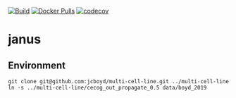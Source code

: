 [![Build](https://img.shields.io/github/workflow/status/hclimente/janus/Build?label=Build&style=flat-square)](https://github.com/hclimente/janus/actions/workflows/python-app.yml)
[![Docker Pulls](https://img.shields.io/docker/build/hclimente/janus?style=flat-square)](https://hub.docker.com/repository/docker/hclimente/janus)
[![codecov](https://img.shields.io/codecov/c/github/hclimente/janus?style=flat-square&token=bR2lcV4mBp)](https://codecov.io/gh/hclimente/janus)

# janus

## Environment

```
git clone git@github.com:jcboyd/multi-cell-line.git ../multi-cell-line
ln -s ../multi-cell-line/cecog_out_propagate_0.5 data/boyd_2019
```
